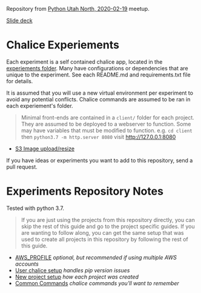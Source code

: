 Repository from [Python Utah North, 2020-02-19](https://www.meetup.com/Python-Utah-North/events/268643043/) meetup.

[Slide deck](https://docs.google.com/presentation/d/1g9P5T829nhRaMMc7-D1Gl8GD046uNi2UewOelwbgnbg/edit?usp=sharing)

# Chalice Experiements

Each experiment is a self contained chalice app, located in the [experiements folder](experiements). Many have configurations or dependencies that are unique to the experiment. See each README.md and requirements.txt file for details.

It is assumed that you will use a new virtual environment per experiment to avoid any potential conflicts. Chalice commands are assumed to be ran in each experiement's folder.

> Minimal front-ends are contained in a `client/` folder for each project. They are assumed to be deployed to a webserver to function. Some may have variables that must be modified to function. e.g. `cd client` then `python3.7 -m http.server 8080` visit http://127.0.0.1:8080

* [S3 Image upload/resize](experiments/s3-image-resize/README.md)

If you have ideas or experiments you want to add to this repository, send a pull request.

# Experiments Repository Notes

Tested with python 3.7.

> If you are just using the projects from this repository directly, you can skip the rest of this guide and go to the project specific guides. If you are wanting to follow along, you can get the same setup that was used to create all projects in this repository by following the rest of this guide.

* [AWS_PROFILE](docs/aws-profile.md) *optional, but recommended if using multiple AWS accounts*
* [User chalice setup](docs/user-chalice-setup.md) *handles pip version issues*
* [New project setup](docs/new-project-setup.md) *how each project was created*
* [Common Commands](docs/common-commands.md) *chalice commands you'll want to remember*